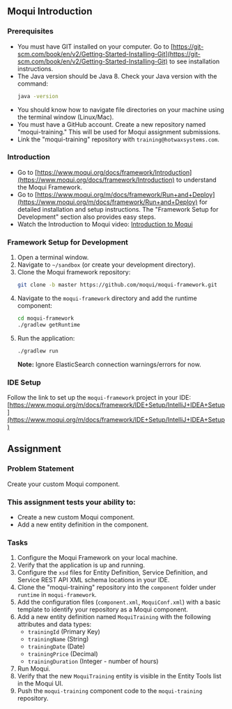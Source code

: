 ## Moqui Introduction

### Prerequisites

* You must have GIT installed on your computer. Go to [https://git-scm.com/book/en/v2/Getting-Started-Installing-Git](https://git-scm.com/book/en/v2/Getting-Started-Installing-Git) to see installation instructions.
* The Java version should be Java 8. Check your Java version with the command:
  ```bash
  java -version
  ```
* You should know how to navigate file directories on your machine using the terminal window (Linux/Mac).
* You must have a GitHub account. Create a new repository named "moqui-training." This will be used for Moqui assignment submissions.
* Link the "moqui-training" repository with `training@hotwaxsystems.com`.

### Introduction

* Go to [https://www.moqui.org/docs/framework/Introduction](https://www.moqui.org/docs/framework/Introduction) to understand the Moqui Framework.
* Go to [https://www.moqui.org/m/docs/framework/Run+and+Deploy](https://www.moqui.org/m/docs/framework/Run+and+Deploy) for detailed installation and setup instructions. The "Framework Setup for Development" section also provides easy steps.
* Watch the Introduction to Moqui video: [Introduction to Moqui](https://www.youtube.com/watch?v=Q2ZM4BcVoCg)

### Framework Setup for Development

1. Open a terminal window.
2. Navigate to `~/sandbox` (or create your development directory).
3. Clone the Moqui framework repository:
   ```bash
   git clone -b master https://github.com/moqui/moqui-framework.git
   ```
4. Navigate to the `moqui-framework` directory and add the runtime component:
   ```bash
   cd moqui-framework
   ./gradlew getRuntime
   ```
5. Run the application:
   ```bash
   ./gradlew run
   ```
   **Note:** Ignore ElasticSearch connection warnings/errors for now.

### IDE Setup

Follow the link to set up the `moqui-framework` project in your IDE: [https://www.moqui.org/m/docs/framework/IDE+Setup/IntelliJ+IDEA+Setup](https://www.moqui.org/m/docs/framework/IDE+Setup/IntelliJ+IDEA+Setup)

## Assignment

### Problem Statement

Create your custom Moqui component.

### This assignment tests your ability to:

* Create a new custom Moqui component.
* Add a new entity definition in the component.

### Tasks

1. Configure the Moqui Framework on your local machine.
2. Verify that the application is up and running.
3. Configure the `xsd` files for Entity Definition, Service Definition, and Service REST API XML schema locations in your IDE.
4. Clone the "moqui-training" repository into the `component` folder under `runtime` in `moqui-framework`.
5. Add the configuration files (`component.xml`, `MoquiConf.xml`) with a basic template to identify your repository as a Moqui component.
6. Add a new entity definition named `MoquiTraining` with the following attributes and data types:
   * `trainingId` (Primary Key)
   * `trainingName` (String)
   * `trainingDate` (Date)
   * `trainingPrice` (Decimal)
   * `trainingDuration` (Integer - number of hours)
7. Run Moqui.
8. Verify that the new `MoquiTraining` entity is visible in the Entity Tools list in the Moqui UI.
9. Push the `moqui-training` component code to the `moqui-training` repository.